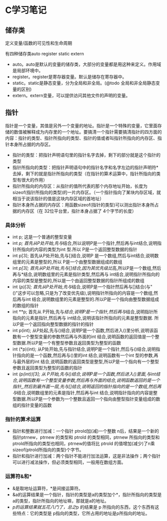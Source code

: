 # C学习笔记
## 储存类

定义变量/函数的可见性和生命周期

有四种储存类auto register static extern

- auto。auto是默认的变量的储存类，大部分的变量都是用这种来定义。作用域是局部环境中。
- register。register是寄存器变量。默认是储存在寄存器中。
- static。static是静态变量，分为全局和非全局。(@todo 全局和非全局静态变量的区别)
- extern。extern变量，可以提供访问其他文件的声明的变量。

## 指针

指针是一个变量，其值是另外一个变量的地址。指针是一个特殊的变量，它里面存储的数值被解释成为内存里的一个地址。要搞清一个指针需要搞清指针的四方面的内容：指针的类型、指针所指向的类型、指针的值或者叫指针所指向的内存区、指针本身所占据的内存区。
- 指针的类型：把指针声明语句里的指针名字去掉，剩下的部分就是这个指针的类型
- 指针所指向的类型：把指针声明语句中的指针名字和名字左边的指针声明符*去掉，剩下的就是指针所指向的类型（在指针的算术运算中，指针所指向的类型有很大的作用）
- 指针所指向的内存区：从指针的值所代表的那个内存地址开始，长度为sizeof(指针所指向的类型)的一片内存区。（一个指针指向了某块内存区域，就相当于说该指针的值是这块内存区域的首地址）
- 指针本身所占据的内存区：用函数sizeof(指针的类型)可以测出指针本身所占据的内存区（在 32位平台里，指针本身占据了 4个字节的长度）

### 具体分析

- int p; 这是一个普通的整型变量
- int *p; 首先从P处开始,先与*结合,所以说明P是一个指针,然后再与int结合,说明指针所指向的内容的类型为int 型.所以 P是一个返回整型数据的指针
- int p[3]; 首先从P处开始,先与[]结合,说明P 是一个数组,然后与int结合,说明数组里的元素是整型的,所以 P是一个由整型数据组成的数组
- int *p[3]; 首先从P处开始,先与[]结合,因为其优先级比*高,所以P是一个数组,然后再与*结合,说明数组里的元素是指针类型,然后再与 int结合,说明指针所指向的内容的类型是整型的,所以是一个由返回整型数据的指针所组成的数组
- int (*p)[3]; 首先从P处开始,先与*结合,说明P是一个指针然后再与[]结合(与"()"这步可以忽略,只是为了改变优先级),说明指针所指向的内容是一个数组,然后再与int 结合,说明数组里的元素是整型的.所以P是一个指向由整型数据组成的数组的指针
- int **p; 首先从 P开始,先与*结合,说明P是一个指针,然后再与*结合,说明指针所指向的元素是指针,然后再与 int结合,说明该指针所指向的元素是整型数据. 所以P是一个返回指向整型数据的指针的指针
- int p(int); 从P处起,先与()结合,说明P是一个函数,然后进入()里分析,说明该函数有一个整型变量的参数然后再与外面的int 结合,说明函数的返回值是一个整型数据.所以P是一个有整型参数且返回类型为整型的函数
- int (*p)(int); 从P处开始,先与指针结合,说明P是一个指针,然后与()结合,说明指针指向的是一个函数,然后再与()里的int 结合,说明函数有一个int 型的参数,再与最外层的int 结合,说明函数的返回类型是整型,所以P是一个指向有一个整型参数且返回类型为整型的函数的指针
- int *(*p(int))[3]; 从 P开始,先与()结合,说明P是一个函数,然后进入()里面,与int结合,说明函数有一个整型变量参数,然后再与外面的*结合,说明函数返回的是一个指针,,然后到最外面一层,先与[]结合,说明返回的指针指向的是一个数组,然后再与*结合,说明数组里的元素是指针,然后再与int 结合,说明指针指向的内容是整型数据.所以P是一个参数为一个整数且返回一个指向由整型指针变量组成的数组的指针变量的函数

### 指针的算术运算

- 指针和整数进行加减：一个指针 ptrold加(减)一个整数 n后，结果是一个新的指针ptrnew，ptrnew 的类型和 ptrold 的类型相同，ptrnew 所指向的类型和 ptrold所指向的类型也相同，ptrnew的值将比 ptrold 的值增加(减少)了n乘sizeof(ptrold所指向的类型)个字节。
- 指针和指针进行加减：两个指针不能进行加法运算，这是非法操作；两个指针可以进行减法操作，但必须类型相同，一般用在数组方面。

### 运算符&和*

- &是取地址运算符，*是间接运算符。
- &a的运算结果是一个指针，指针的类型是a的类型加个*，指针所指向的类型是a的类型，指针所指向的地址嘛，那就是a的地址。
- *p的运算结果就五花八门了，总之*p 的结果是 p 所指向的东西，这个东西有这些特点：它的类型是 p指向的类型，它所占用的地址是p所指向的地址。
